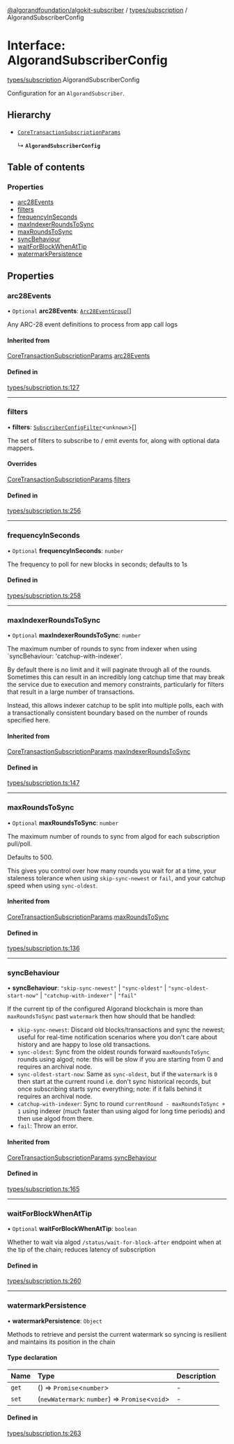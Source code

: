 [@algorandfoundation/algokit-subscriber](../README.md) / [types/subscription](../modules/types_subscription.md) / AlgorandSubscriberConfig

# Interface: AlgorandSubscriberConfig

[types/subscription](../modules/types_subscription.md).AlgorandSubscriberConfig

Configuration for an `AlgorandSubscriber`.

## Hierarchy

- [`CoreTransactionSubscriptionParams`](types_subscription.CoreTransactionSubscriptionParams.md)

  ↳ **`AlgorandSubscriberConfig`**

## Table of contents

### Properties

- [arc28Events](types_subscription.AlgorandSubscriberConfig.md#arc28events)
- [filters](types_subscription.AlgorandSubscriberConfig.md#filters)
- [frequencyInSeconds](types_subscription.AlgorandSubscriberConfig.md#frequencyinseconds)
- [maxIndexerRoundsToSync](types_subscription.AlgorandSubscriberConfig.md#maxindexerroundstosync)
- [maxRoundsToSync](types_subscription.AlgorandSubscriberConfig.md#maxroundstosync)
- [syncBehaviour](types_subscription.AlgorandSubscriberConfig.md#syncbehaviour)
- [waitForBlockWhenAtTip](types_subscription.AlgorandSubscriberConfig.md#waitforblockwhenattip)
- [watermarkPersistence](types_subscription.AlgorandSubscriberConfig.md#watermarkpersistence)

## Properties

### arc28Events

• `Optional` **arc28Events**: [`Arc28EventGroup`](types_arc_28.Arc28EventGroup.md)[]

Any ARC-28 event definitions to process from app call logs

#### Inherited from

[CoreTransactionSubscriptionParams](types_subscription.CoreTransactionSubscriptionParams.md).[arc28Events](types_subscription.CoreTransactionSubscriptionParams.md#arc28events)

#### Defined in

[types/subscription.ts:127](https://github.com/algorandfoundation/algokit-subscriber-ts/blob/main/src/types/subscription.ts#L127)

---

### filters

• **filters**: [`SubscriberConfigFilter`](types_subscription.SubscriberConfigFilter.md)\<`unknown`\>[]

The set of filters to subscribe to / emit events for, along with optional data mappers.

#### Overrides

[CoreTransactionSubscriptionParams](types_subscription.CoreTransactionSubscriptionParams.md).[filters](types_subscription.CoreTransactionSubscriptionParams.md#filters)

#### Defined in

[types/subscription.ts:256](https://github.com/algorandfoundation/algokit-subscriber-ts/blob/main/src/types/subscription.ts#L256)

---

### frequencyInSeconds

• `Optional` **frequencyInSeconds**: `number`

The frequency to poll for new blocks in seconds; defaults to 1s

#### Defined in

[types/subscription.ts:258](https://github.com/algorandfoundation/algokit-subscriber-ts/blob/main/src/types/subscription.ts#L258)

---

### maxIndexerRoundsToSync

• `Optional` **maxIndexerRoundsToSync**: `number`

The maximum number of rounds to sync from indexer when using `syncBehaviour: 'catchup-with-indexer'.

By default there is no limit and it will paginate through all of the rounds.
Sometimes this can result in an incredibly long catchup time that may break the service
due to execution and memory constraints, particularly for filters that result in a large number of transactions.

Instead, this allows indexer catchup to be split into multiple polls, each with a transactionally consistent
boundary based on the number of rounds specified here.

#### Inherited from

[CoreTransactionSubscriptionParams](types_subscription.CoreTransactionSubscriptionParams.md).[maxIndexerRoundsToSync](types_subscription.CoreTransactionSubscriptionParams.md#maxindexerroundstosync)

#### Defined in

[types/subscription.ts:147](https://github.com/algorandfoundation/algokit-subscriber-ts/blob/main/src/types/subscription.ts#L147)

---

### maxRoundsToSync

• `Optional` **maxRoundsToSync**: `number`

The maximum number of rounds to sync from algod for each subscription pull/poll.

Defaults to 500.

This gives you control over how many rounds you wait for at a time,
your staleness tolerance when using `skip-sync-newest` or `fail`, and
your catchup speed when using `sync-oldest`.

#### Inherited from

[CoreTransactionSubscriptionParams](types_subscription.CoreTransactionSubscriptionParams.md).[maxRoundsToSync](types_subscription.CoreTransactionSubscriptionParams.md#maxroundstosync)

#### Defined in

[types/subscription.ts:136](https://github.com/algorandfoundation/algokit-subscriber-ts/blob/main/src/types/subscription.ts#L136)

---

### syncBehaviour

• **syncBehaviour**: `"skip-sync-newest"` \| `"sync-oldest"` \| `"sync-oldest-start-now"` \| `"catchup-with-indexer"` \| `"fail"`

If the current tip of the configured Algorand blockchain is more than `maxRoundsToSync`
past `watermark` then how should that be handled:

- `skip-sync-newest`: Discard old blocks/transactions and sync the newest; useful
  for real-time notification scenarios where you don't care about history and
  are happy to lose old transactions.
- `sync-oldest`: Sync from the oldest rounds forward `maxRoundsToSync` rounds
  using algod; note: this will be slow if you are starting from 0 and requires
  an archival node.
- `sync-oldest-start-now`: Same as `sync-oldest`, but if the `watermark` is `0`
  then start at the current round i.e. don't sync historical records, but once
  subscribing starts sync everything; note: if it falls behind it requires an
  archival node.
- `catchup-with-indexer`: Sync to round `currentRound - maxRoundsToSync + 1`
  using indexer (much faster than using algod for long time periods) and then
  use algod from there.
- `fail`: Throw an error.

#### Inherited from

[CoreTransactionSubscriptionParams](types_subscription.CoreTransactionSubscriptionParams.md).[syncBehaviour](types_subscription.CoreTransactionSubscriptionParams.md#syncbehaviour)

#### Defined in

[types/subscription.ts:165](https://github.com/algorandfoundation/algokit-subscriber-ts/blob/main/src/types/subscription.ts#L165)

---

### waitForBlockWhenAtTip

• `Optional` **waitForBlockWhenAtTip**: `boolean`

Whether to wait via algod `/status/wait-for-block-after` endpoint when at the tip of the chain; reduces latency of subscription

#### Defined in

[types/subscription.ts:260](https://github.com/algorandfoundation/algokit-subscriber-ts/blob/main/src/types/subscription.ts#L260)

---

### watermarkPersistence

• **watermarkPersistence**: `Object`

Methods to retrieve and persist the current watermark so syncing is resilient and maintains
its position in the chain

#### Type declaration

| Name  | Type                                              | Description |
| :---- | :------------------------------------------------ | :---------- |
| `get` | () => `Promise`\<`number`\>                       | -           |
| `set` | (`newWatermark`: `number`) => `Promise`\<`void`\> | -           |

#### Defined in

[types/subscription.ts:263](https://github.com/algorandfoundation/algokit-subscriber-ts/blob/main/src/types/subscription.ts#L263)
